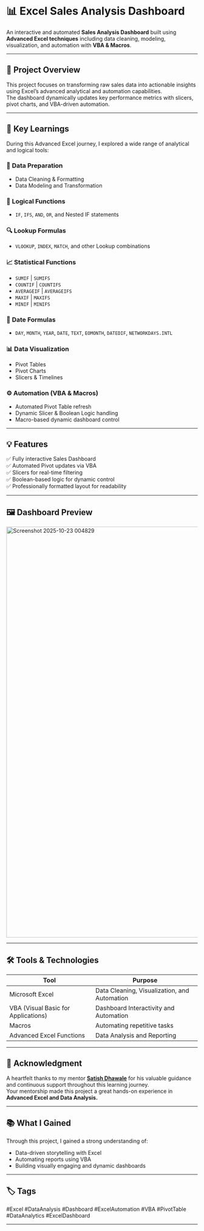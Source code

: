 
# 📊 Excel Sales Analysis Dashboard  

An interactive and automated **Sales Analysis Dashboard** built using **Advanced Excel techniques** including data cleaning, modeling, visualization, and automation with **VBA & Macros**.  

---

## 🚀 Project Overview  

This project focuses on transforming raw sales data into actionable insights using Excel’s advanced analytical and automation capabilities.  
The dashboard dynamically updates key performance metrics with slicers, pivot charts, and VBA-driven automation.  

---

## 🧠 Key Learnings  

During this Advanced Excel journey, I explored a wide range of analytical and logical tools:  

### 🧹 **Data Preparation**
- Data Cleaning & Formatting  
- Data Modeling and Transformation  

### 🧩 **Logical Functions**
- `IF`, `IFS`, `AND`, `OR`, and Nested IF statements  

### 🔍 **Lookup Formulas**
- `VLOOKUP`, `INDEX`, `MATCH`, and other Lookup combinations  

### 📈 **Statistical Functions**
- `SUMIF` | `SUMIFS`  
- `COUNTIF` | `COUNTIFS`  
- `AVERAGEIF` | `AVERAGEIFS`  
- `MAXIF` | `MAXIFS`  
- `MINIF` | `MINIFS`  

### 📅 **Date Formulas**
- `DAY`, `MONTH`, `YEAR`, `DATE`, `TEXT`, `EOMONTH`, `DATEDIF`, `NETWORKDAYS.INTL`  

### 📊 **Data Visualization**
- Pivot Tables  
- Pivot Charts  
- Slicers & Timelines  

### ⚙️ **Automation (VBA & Macros)**
- Automated Pivot Table refresh  
- Dynamic Slicer & Boolean Logic handling  
- Macro-based dynamic dashboard control  

---

## 💡 Features  

✅ Fully interactive Sales Dashboard  
✅ Automated Pivot updates via VBA  
✅ Slicers for real-time filtering  
✅ Boolean-based logic for dynamic control  
✅ Professionally formatted layout for readability  

---

## 🖼️ Dashboard Preview  


<img width="1920" height="1080" alt="Screenshot 2025-10-23 004829" src="https://github.com/user-attachments/assets/4376e27f-4604-471e-b2c0-81c28852da56" />


---

## 🛠️ Tools & Technologies  

| Tool | Purpose |
|------|----------|
| Microsoft Excel | Data Cleaning, Visualization, and Automation |
| VBA (Visual Basic for Applications) | Dashboard Interactivity and Automation |
| Macros | Automating repetitive tasks |
| Advanced Excel Functions | Data Analysis and Reporting |

---

## 🙏 Acknowledgment  

A heartfelt thanks to my mentor **[Satish Dhawale](#)** for his valuable guidance and continuous support throughout this learning journey.  
Your mentorship made this project a great hands-on experience in **Advanced Excel and Data Analysis.**

---

## 📚 What I Gained  

Through this project, I gained a strong understanding of:  
- Data-driven storytelling with Excel  
- Automating reports using VBA  
- Building visually engaging and dynamic dashboards  

---

## 🏷️ Tags  

#Excel #DataAnalysis #Dashboard #ExcelAutomation #VBA #PivotTable #DataAnalytics #ExcelDashboard  

---
